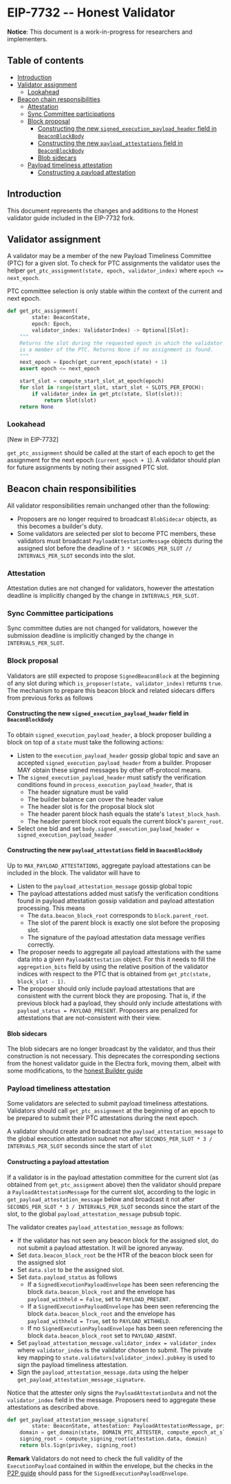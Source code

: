 # EIP-7732 -- Honest Validator

**Notice**: This document is a work-in-progress for researchers and implementers.

## Table of contents

<!-- TOC -->
<!-- START doctoc generated TOC please keep comment here to allow auto update -->
<!-- DON'T EDIT THIS SECTION, INSTEAD RE-RUN doctoc TO UPDATE -->

- [Introduction](#introduction)
- [Validator assignment](#validator-assignment)
  - [Lookahead](#lookahead)
- [Beacon chain responsibilities](#beacon-chain-responsibilities)
  - [Attestation](#attestation)
  - [Sync Committee participations](#sync-committee-participations)
  - [Block proposal](#block-proposal)
    - [Constructing the new `signed_execution_payload_header` field in  `BeaconBlockBody`](#constructing-the-new-signed_execution_payload_header-field-in--beaconblockbody)
    - [Constructing the new `payload_attestations` field in  `BeaconBlockBody`](#constructing-the-new-payload_attestations-field-in--beaconblockbody)
    - [Blob sidecars](#blob-sidecars)
  - [Payload timeliness attestation](#payload-timeliness-attestation)
    - [Constructing a payload attestation](#constructing-a-payload-attestation)

<!-- END doctoc generated TOC please keep comment here to allow auto update -->
<!-- /TOC -->

## Introduction

This document represents the changes and additions to the Honest validator guide included in the EIP-7732 fork.

## Validator assignment

A validator may be a member of the new Payload Timeliness Committee (PTC) for a given slot.  To check for PTC assignments the validator uses the helper `get_ptc_assignment(state, epoch, validator_index)` where `epoch <= next_epoch`.

PTC committee selection is only stable within the context of the current and next epoch.

```python
def get_ptc_assignment(
        state: BeaconState,
        epoch: Epoch,
        validator_index: ValidatorIndex) -> Optional[Slot]:
    """
    Returns the slot during the requested epoch in which the validator with index `validator_index`
    is a member of the PTC. Returns None if no assignment is found.
    """
    next_epoch = Epoch(get_current_epoch(state) + 1)
    assert epoch <= next_epoch

    start_slot = compute_start_slot_at_epoch(epoch)
    for slot in range(start_slot, start_slot + SLOTS_PER_EPOCH):
        if validator_index in get_ptc(state, Slot(slot)):
            return Slot(slot)
    return None
```

### Lookahead

[New in EIP-7732]

`get_ptc_assignment` should be called at the start of each epoch to get the assignment for the next epoch (`current_epoch + 1`). A validator should plan for future assignments by noting their assigned PTC slot.

## Beacon chain responsibilities

All validator responsibilities remain unchanged other than the following:

- Proposers are no longer required to broadcast `BlobSidecar` objects, as this becomes a builder's duty.
- Some validators are selected per slot to become PTC members, these validators must broadcast `PayloadAttestationMessage` objects during the assigned slot before the deadline of `3 * SECONDS_PER_SLOT // INTERVALS_PER_SLOT` seconds into the slot.

### Attestation

Attestation duties are not changed for validators, however the attestation deadline is implicitly changed by the change in `INTERVALS_PER_SLOT`.

### Sync Committee participations

Sync committee duties are not changed for validators, however the submission deadline is implicitly changed by the change in `INTERVALS_PER_SLOT`.

### Block proposal

Validators are still expected to propose `SignedBeaconBlock` at the beginning of any slot during which `is_proposer(state, validator_index)` returns `true`. The mechanism to prepare this beacon block and related sidecars differs from previous forks as follows

#### Constructing the new `signed_execution_payload_header` field in  `BeaconBlockBody`

To obtain `signed_execution_payload_header`, a block proposer building a block on top of a `state` must take the following actions:
* Listen to the `execution_payload_header` gossip global topic and save an accepted `signed_execution_payload_header` from a builder. Proposer MAY obtain these signed messages by other off-protocol means.
* The `signed_execution_payload_header` must satisfy the verification conditions found in `process_execution_payload_header`, that is
    - The header signature must be valid
    - The builder balance can cover the header value
    - The header slot is for the proposal block slot
    - The header parent block hash equals the state's `latest_block_hash`.
    - The header parent block root equals the current block's `parent_root`.
* Select one bid and set `body.signed_execution_payload_header = signed_execution_payload_header`

#### Constructing the new `payload_attestations` field in  `BeaconBlockBody`

Up to `MAX_PAYLOAD_ATTESTATIONS`, aggregate payload attestations can be included in the block. The validator will have to
* Listen to the `payload_attestation_message` gossip global topic
* The payload attestations added must satisfy the verification conditions found in payload attestation gossip validation and payload attestation processing. This means
    - The `data.beacon_block_root` corresponds to `block.parent_root`.
    - The slot of the parent block is exactly one slot before the proposing slot.
    - The signature of the payload attestation data message verifies correctly.
* The proposer needs to aggregate all payload attestations with the same data into a given `PayloadAttestation` object. For this it needs to fill the `aggregation_bits` field by using the relative position of the validator indices with respect to the PTC that is obtained from `get_ptc(state, block_slot - 1)`.
* The proposer should only include payload attestations that are consistent with the current block they are proposing. That is, if the previous block had a payload, they should only include attestations with `payload_status = PAYLOAD_PRESENT`. Proposers are penalized for attestations that are not-consistent with their view.

#### Blob sidecars
The blob sidecars are no longer broadcast by the validator, and thus their construction is not necessary. This deprecates the corresponding sections from the honest validator guide in the Electra fork, moving them, albeit with some modifications, to the [honest Builder guide](./builder.md)

### Payload timeliness attestation

Some validators are selected to submit payload timeliness attestations. Validators should call `get_ptc_assignment` at the beginning of an epoch to be prepared to submit their PTC attestations during the next epoch.

A validator should create and broadcast the `payload_attestation_message` to the global execution attestation subnet not after `SECONDS_PER_SLOT * 3 / INTERVALS_PER_SLOT` seconds since the start of `slot`

#### Constructing a payload attestation

If a validator is in the payload attestation committee for the current slot (as obtained from `get_ptc_assignment` above) then the validator should prepare a `PayloadAttestationMessage` for the current slot,
according to the logic in `get_payload_attestation_message` below and broadcast it not after  `SECONDS_PER_SLOT * 3 / INTERVALS_PER_SLOT` seconds since the start of the slot, to the global `payload_attestation_message` pubsub topic.

The validator creates `payload_attestation_message` as follows:
* If the validator has not seen any beacon block for the assigned slot, do not submit a payload attestation. It will be ignored anyway.
* Set `data.beacon_block_root` be the HTR of the beacon block seen for the assigned slot
* Set `data.slot` to be the assigned slot.
* Set `data.payload_status` as follows
    - If a `SignedExecutionPayloadEnvelope` has been seen referencing the block `data.beacon_block_root` and the envelope has `payload_withheld = False`,  set to `PAYLOAD_PRESENT`.
    - If a `SignedExecutionPayloadEnvelope` has been seen referencing the block `data.beacon_block_root` and the envelope has `payload_withheld = True`,  set to `PAYLOAD_WITHHELD`.
    - If no `SignedExecutionPayloadEnvelope` has been seen referencing the block `data.beacon_block_root` set to `PAYLOAD_ABSENT`.
* Set `payload_attestation_message.validator_index = validator_index` where `validator_index` is the validator chosen to submit. The private key mapping to `state.validators[validator_index].pubkey` is used to sign the payload timeliness attestation.
* Sign the `payload_attestation_message.data` using the helper `get_payload_attestation_message_signature`.

Notice that the attester only signs the `PayloadAttestationData` and not the `validator_index` field in the message. Proposers need to aggregate these attestations as described above.

```python
def get_payload_attestation_message_signature(
        state: BeaconState, attestation: PayloadAttestationMessage, privkey: int) -> BLSSignature:
    domain = get_domain(state, DOMAIN_PTC_ATTESTER, compute_epoch_at_slot(attestation.data.slot))
    signing_root = compute_signing_root(attestation.data, domain)
    return bls.Sign(privkey, signing_root)
```

**Remark** Validators do not need to check the full validity of the `ExecutionPayload` contained in within the envelope, but the checks in the [P2P guide](./p2p-interface.md) should pass for the `SignedExecutionPayloadEnvelope`.
